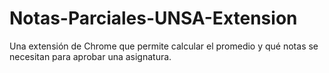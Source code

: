 # Notas-Parciales-UNSA-Extension
Una extensión de Chrome que permite calcular el promedio y qué notas se necesitan para aprobar una asignatura.
